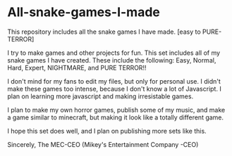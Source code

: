 # All-snake-games-I-made
This repository includes all the snake games I have made. [easy to PURE-TERROR]

I try to make games and other projects for fun. This set includes all of my snake games I have created. These include the following:
Easy,
Normal,
Hard,
Expert,
NIGHTMARE, and
PURE TERROR!!

I don't mind for my fans to edit my files, but only for personal use.
I didn't make these games too intense, because I don't know a lot of Javascript. I plan on learning more javascript and making irresistable games.

I plan to make my own horror games, publish some of my music, and make a game similar to minecraft, but making it look like a totally different game.

I hope this set does well, and I plan on publishing more sets like this.

Sincerely, The MEC-CEO (Mikey's Entertainment Company -CEO)

